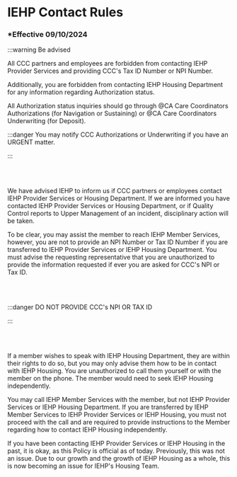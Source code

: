 # IEHP Contact Rules

### \*Effective 09/10/2024

:::warning Be advised

All CCC partners and employees are forbidden from contacting IEHP Provider Services and providing
CCC's Tax ID Number or NPI Number.

Additionally, you are forbidden from contacting IEHP Housing Department for
any information regarding Authorization status.

All Authorization status inquiries should go through @CA Care Coordinators Authorizations
(for Navigation or Sustaining) or @CA Care Coordinators Underwriting (for Deposit).

:::danger You may notify CCC Authorizations or Underwriting if you have an URGENT matter.

:::

<br></br>

We have advised IEHP to inform us if CCC partners or employees contact IEHP Provider Services or Housing
Department. If we are informed you have contacted IEHP Provider Services or Housing Department, or if Quality
Control reports to Upper Management of an incident, disciplinary action will be taken.

To be clear, you may assist the member to reach IEHP Member Services, however, you are not to provide an NPI
Number or Tax ID Number if you are transferred to IEHP Provider Services or IEHP Housing Department. You must
advise the requesting representative that you are unauthorized to provide the information requested if ever you are
asked for CCC's NPI or Tax ID.

<br></br>

:::danger DO NOT PROVIDE CCC's NPI OR TAX ID

:::

<br></br>

If a member wishes to speak with IEHP Housing Department, they are within their rights to do so, but you may only
advise them how to be in contact with IEHP Housing. You are unauthorized to call them yourself or with the
member on the phone. The member would need to seek IEHP Housing independently.

You may call IEHP Member Services with the member, but not IEHP Provider Services or IEHP Housing Department.
If you are transferred by IEHP Member Services to IEHP Provider Services or IEHP Housing, you must not proceed
with the call and are required to provide instructions to the Member regarding how to contact IEHP Housing
independently.

If you have been contacting IEHP Provider Services or IEHP Housing in the past, it is okay, as this Policy is official as
of today. Previously, this was not an issue. Due to our growth and the growth of IEHP Housing as a whole, this is now
becoming an issue for IEHP's Housing Team.
